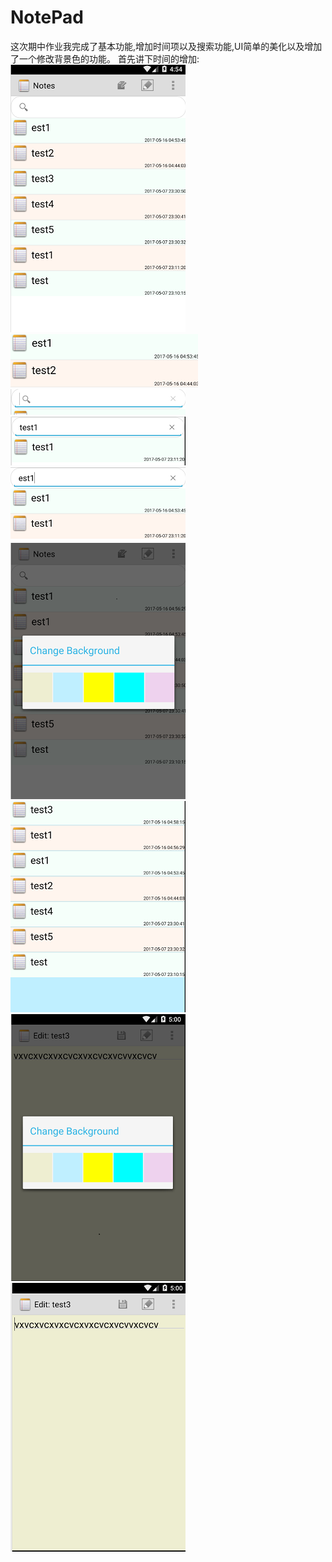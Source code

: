 # NotePad
这次期中作业我完成了基本功能,增加时间项以及搜索功能,UI简单的美化以及增加了一个修改背景色的功能。
首先讲下时间的增加:
![image](https://github.com/xx12138/NotePad-xwk/blob/master/images/1.png)</br>
![image](https://github.com/xx12138/NotePad-xwk/blob/master/images/2.png)</br>
![image](https://github.com/xx12138/NotePad-xwk/blob/master/images/3.png)</br>
![image](https://github.com/xx12138/NotePad-xwk/blob/master/images/4.png)</br>
![image](https://github.com/xx12138/NotePad-xwk/blob/master/images/5.png)</br>
![image](https://github.com/xx12138/NotePad-xwk/blob/master/images/6.png)</br>
![image](https://github.com/xx12138/NotePad-xwk/blob/master/images/7.png)</br>
![image](https://github.com/xx12138/NotePad-xwk/blob/master/images/8.png)</br>
![image](https://github.com/xx12138/NotePad-xwk/blob/master/images/9.png)</br>

